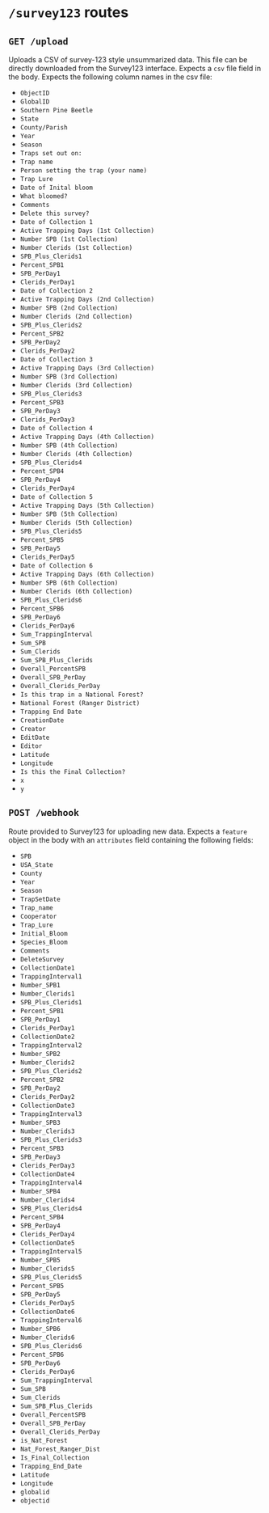 # `/survey123` routes

## `GET /upload`

Uploads a CSV of survey-123 style unsummarized data. This file can be directly downloaded from the Survey123 interface. Expects a `csv` file field in the body. Expects the following column names in the csv file:

- `ObjectID`
- `GlobalID`
- `Southern Pine Beetle`
- `State`
- `County/Parish`
- `Year`
- `Season`
- `Traps set out on:`
- `Trap name`
- `Person setting the trap (your name)`
- `Trap Lure`
- `Date of Inital bloom`
- `What bloomed?`
- `Comments`
- `Delete this survey?`
- `Date of Collection 1`
- `Active Trapping Days (1st Collection)`
- `Number SPB (1st Collection)`
- `Number Clerids (1st Collection)`
- `SPB_Plus_Clerids1`
- `Percent_SPB1`
- `SPB_PerDay1`
- `Clerids_PerDay1`
- `Date of Collection 2`
- `Active Trapping Days (2nd Collection)`
- `Number SPB (2nd Collection)`
- `Number Clerids (2nd Collection)`
- `SPB_Plus_Clerids2`
- `Percent_SPB2`
- `SPB_PerDay2`
- `Clerids_PerDay2`
- `Date of Collection 3`
- `Active Trapping Days (3rd Collection)`
- `Number SPB (3rd Collection)`
- `Number Clerids (3rd Collection)`
- `SPB_Plus_Clerids3`
- `Percent_SPB3`
- `SPB_PerDay3`
- `Clerids_PerDay3`
- `Date of Collection 4`
- `Active Trapping Days (4th Collection)`
- `Number SPB (4th Collection)`
- `Number Clerids (4th Collection)`
- `SPB_Plus_Clerids4`
- `Percent_SPB4`
- `SPB_PerDay4`
- `Clerids_PerDay4`
- `Date of Collection 5`
- `Active Trapping Days (5th Collection)`
- `Number SPB (5th Collection)`
- `Number Clerids (5th Collection)`
- `SPB_Plus_Clerids5`
- `Percent_SPB5`
- `SPB_PerDay5`
- `Clerids_PerDay5`
- `Date of Collection 6`
- `Active Trapping Days (6th Collection)`
- `Number SPB (6th Collection)`
- `Number Clerids (6th Collection)`
- `SPB_Plus_Clerids6`
- `Percent_SPB6`
- `SPB_PerDay6`
- `Clerids_PerDay6`
- `Sum_TrappingInterval`
- `Sum_SPB`
- `Sum_Clerids`
- `Sum_SPB_Plus_Clerids`
- `Overall_PercentSPB`
- `Overall_SPB_PerDay`
- `Overall_Clerids_PerDay`
- `Is this trap in a National Forest?`
- `National Forest (Ranger District)`
- `Trapping End Date`
- `CreationDate`
- `Creator`
- `EditDate`
- `Editor`
- `Latitude`
- `Longitude`
- `Is this the Final Collection?`
- `x`
- `y`

## `POST /webhook`

Route provided to Survey123 for uploading new data. Expects a `feature` object in the body with an `attributes` field containing the following fields:

- `SPB`
- `USA_State`
- `County`
- `Year`
- `Season`
- `TrapSetDate`
- `Trap_name`
- `Cooperator`
- `Trap_Lure`
- `Initial_Bloom`
- `Species_Bloom`
- `Comments`
- `DeleteSurvey`
- `CollectionDate1`
- `TrappingInterval1`
- `Number_SPB1`
- `Number_Clerids1`
- `SPB_Plus_Clerids1`
- `Percent_SPB1`
- `SPB_PerDay1`
- `Clerids_PerDay1`
- `CollectionDate2`
- `TrappingInterval2`
- `Number_SPB2`
- `Number_Clerids2`
- `SPB_Plus_Clerids2`
- `Percent_SPB2`
- `SPB_PerDay2`
- `Clerids_PerDay2`
- `CollectionDate3`
- `TrappingInterval3`
- `Number_SPB3`
- `Number_Clerids3`
- `SPB_Plus_Clerids3`
- `Percent_SPB3`
- `SPB_PerDay3`
- `Clerids_PerDay3`
- `CollectionDate4`
- `TrappingInterval4`
- `Number_SPB4`
- `Number_Clerids4`
- `SPB_Plus_Clerids4`
- `Percent_SPB4`
- `SPB_PerDay4`
- `Clerids_PerDay4`
- `CollectionDate5`
- `TrappingInterval5`
- `Number_SPB5`
- `Number_Clerids5`
- `SPB_Plus_Clerids5`
- `Percent_SPB5`
- `SPB_PerDay5`
- `Clerids_PerDay5`
- `CollectionDate6`
- `TrappingInterval6`
- `Number_SPB6`
- `Number_Clerids6`
- `SPB_Plus_Clerids6`
- `Percent_SPB6`
- `SPB_PerDay6`
- `Clerids_PerDay6`
- `Sum_TrappingInterval`
- `Sum_SPB`
- `Sum_Clerids`
- `Sum_SPB_Plus_Clerids`
- `Overall_PercentSPB`
- `Overall_SPB_PerDay`
- `Overall_Clerids_PerDay`
- `is_Nat_Forest`
- `Nat_Forest_Ranger_Dist`
- `Is_Final_Collection`
- `Trapping_End_Date`
- `Latitude`
- `Longitude`
- `globalid`
- `objectid`
